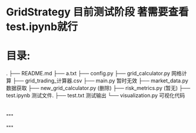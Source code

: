 # GridStrategy 目前测试阶段 著需要查看test.ipynb就行


# 目录:
.
├── README.md
├── a.txt
├── config.py
├── grid_calculator.py        网格计算
├── grid_trading_计算器.csv
├── main.py                   暂时无效
├── market_data.py            数据获取
├── new_grid_calculator.py    (删除)
├── risk_metrics.py           (暂无)
├── test.ipynb                测试文件.
├── test.txt                  测试输出
└── visualization.py          可视化代码

# 

"""

"""

